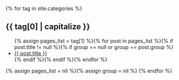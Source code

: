 ---
---

{% for tag in site.categories %} 
<h2 id="{{ tag[0] }}">{{ tag[0] | capitalize }}</h2>
<ul class="post-list">{% assign pages_list = tag[1] %}{% for post in pages_list %}{% if post.title != null %}{% if group == null or group == post.group %}
  <li><a href="{{ site.url }}{{ post.url }}">{{ post.title }}</a></li>
  {% endif %}{% endif %}{% endfor %}
  </ul>{% assign pages_list = nil %}{% assign group = nil %}
{% endfor %}
